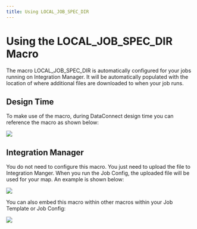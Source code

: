 ```yaml
---
title: Using LOCAL_JOB_SPEC_DIR
---
```


# Using the LOCAL_JOB_SPEC_DIR Macro

The macro LOCAL_JOB_SPEC_DIR is automatically configured for your jobs running on Integration Manager. It will be automatically populated with the location of where additional files are downloaded to when your job runs.

## Design Time

 To make use of the macro, during DataConnect design time you can reference the macro as shown below:
 
![](/img/LOCAL_JOB_SPEC_DIR-1.png)

## Integration Manager

You do not need to configure this macro. You just need to upload the file to Integration Manger. When you run the Job Config, the uploaded file will be used for your map. An example is shown below:


![](/img/LOCAL_JOB_SPEC_DIR-2.png)

You can also embed this macro within other macros within your Job Template or Job Config:

![](/img/LOCAL_JOB_SPEC_DIR-3.png)